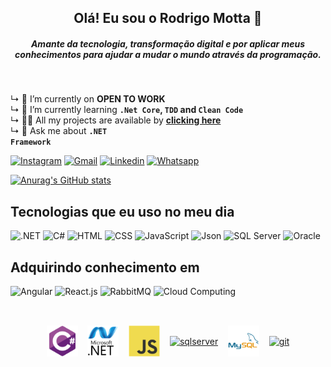 <h2 align="center">Olá! Eu sou o <b>Rodrigo Motta</b> 👊</h2>
<h5 align="center" dir="auto">Amante da tecnologia, transformação digital e por aplicar meus conhecimentos para ajudar a mudar o mundo através da programação.</h5><br>

↳ 🔭 I’m currently on **OPEN TO WORK**<br/>
↳ 🌱 I’m currently learning **<code>.Net Core</code>, <code>TDD</code> and <code>Clean Code</code>**<br/>
↳ 👨‍💻 All my projects are available by **[clicking here](https://github.com/rodrigomotta-ti?tab=repositories)** <br/>
↳ 💬 Ask me about **<code>.NET Framework</code>**<br/>

[![Instagram](https://img.shields.io/badge/Instagram-E4405F?style=for-the-badge&logo=instagram&logoColor=white)](https://www.instagram.com/rodriigodrmotta)
[![Gmail](https://img.shields.io/badge/Gmail-%23333?style=for-the-badge&logo=gmail&logoColor=white)](mailto:rodrigodrmotta.dev@gmail.com)
[![Linkedin](https://img.shields.io/badge/LinkedIn-0077B5?style=for-the-badge&logo=linkedin&logoColor=white)](https://www.linkedin.com/in/rodrigodrmotta)
[![Whatsapp](https://img.shields.io/badge/WhatsApp-25D366?style=for-the-badge&logo=whatsapp&logoColor=white)](https://wa.me/5521979618102)

[![Anurag's GitHub stats](https://github-readme-stats.vercel.app/api?username=rodrigomotta-ti&show_icons=true&theme=dracula&count_private=true)](https://github.com/rodrigomotta-ti/github-readme-stats)

<!--## Tecnologias que utilizo diariamente-->
## Tecnologias que eu uso no meu dia
![.NET](https://img.shields.io/badge/.NET-5C2D91?style=for-the-badge&logo=.net&logoColor=white)
![C#](https://img.shields.io/badge/C%23-430098?style=for-the-badge&logo=c-sharp&logoColor=white)
![HTML](https://img.shields.io/badge/HTML5-E34F26?style=for-the-badge&logo=html5&logoColor=white)
![CSS](https://img.shields.io/badge/CSS-239120?&style=for-the-badge&logo=css3&logoColor=white)
![JavaScript](https://img.shields.io/badge/JavaScript-F7DF1E?style=for-the-badge&logo=javascript&logoColor=black)
![Json](https://img.shields.io/badge/jQuery-0769AD?style=for-the-badge&logo=jquery&logoColor=white)
![SQL Server](https://img.shields.io/badge/SQL%20Server-CC2927?style=for-the-badge&logo=microsoft%20sql%20server&logoColor=white)
![Oracle](https://img.shields.io/badge/Oracle-F80000?style=for-the-badge&logo=oracle&logoColor=white)

<!--## Tecnologias que estou estudando no momento-->
## Adquirindo conhecimento em
![Angular](https://img.shields.io/badge/Angular-DD0031?style=for-the-badge&logo=angular&logoColor=white)
![React.js](https://img.shields.io/badge/React-20232A?style=for-the-badge&logo=react&logoColor=61DAFB)
![RabbitMQ](https://img.shields.io/badge/rabbitmq-%23FF6600.svg?&style=for-the-badge&logo=rabbitmq&logoColor=white)
![Cloud Computing](https://img.shields.io/badge/Cloud_Computing-4285F4?style=for-the-badge&logo=google-cloud&logoColor=white)
<!--![MongoDB](https://img.shields.io/badge/MongoDB-4EA94B?style=for-the-badge&logo=mongodb&logoColor=white)-->
<!--![Node.js](https://img.shields.io/badge/Node.js-43853D?style=for-the-badge&logo=node.js&logoColor=white)-->

<h2 dir="auto"></h2><br>
<div style="display:inline_block;" align="center">
<a href="https://www.w3schools.com/cs/"><img src="https://raw.githubusercontent.com/devicons/devicon/master/icons/csharp/csharp-original.svg" alt="csharp" width="50" height="50" align="center" /></a>
&nbsp;&nbsp;
<a href="https://dotnet.microsoft.com/"><img src="https://raw.githubusercontent.com/devicons/devicon/master/icons/dot-net/dot-net-original-wordmark.svg" alt="dotnet" width="50" height="50" align="center" /></a>
&nbsp;&nbsp;	
<a href="https://developer.mozilla.org/en-US/docs/Web/JavaScript"><img src="https://raw.githubusercontent.com/devicons/devicon/master/icons/javascript/javascript-original.svg" alt="javascript" width="50" height="50" align="center" /></a>
&nbsp;&nbsp;
<a href="https://www.microsoft.com/en-us/sql-server"><img src="https://www.svgrepo.com/show/303229/microsoft-sql-server-logo.svg" alt="sqlserver" width="50" height="50" align="center" /></a>
&nbsp;&nbsp;
<a href="https://www.mysql.com/"><img src="https://raw.githubusercontent.com/devicons/devicon/master/icons/mysql/mysql-original-wordmark.svg" alt="mysql" width="50" height="50" align="center" /></a>
&nbsp;&nbsp;
<a href="https://git-scm.com/" rel="nofollow"> <img src="https://www.vectorlogo.zone/logos/git-scm/git-scm-icon.svg" alt="git" width="50" height="50" align="center" /></a>
</div>
